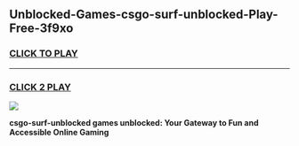 
## Unblocked-Games-csgo-surf-unblocked-Play-Free-3f9xo
<h3>
<a href="https://premium76.site?title=csgo-surf-unblocked&ref=18A">CLICK TO PLAY</a></h3>
<hr>

<h3>
<a href="https://premium76.site?title=csgo-surf-unblocked&ref=18A">CLICK 2 PLAY</a>
  
</h3>

<a href="https://premium76.site?title=csgo-surf-unblocked&ref=18A"><img src="https://clearcache.store/games.png"></a>


**csgo-surf-unblocked games unblocked: Your Gateway to Fun and Accessible Online Gaming**
